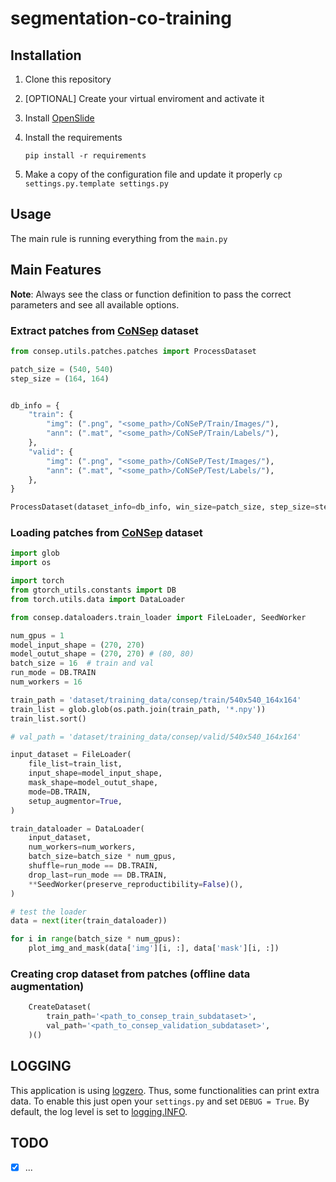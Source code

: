 # segmentation-co-training

## Installation

1. Clone this repository

2. [OPTIONAL] Create your virtual enviroment and activate it

3. Install [OpenSlide](https://openslide.org/download/)

4. Install the requirements

   `pip install -r requirements`

5. Make a copy of the configuration file and update it properly
   `cp settings.py.template settings.py`


## Usage

The main rule is running everything from the `main.py`


## Main Features

**Note**: Always see the class or function definition to pass the correct parameters and see all available options.

### Extract patches from [CoNSep](https://warwick.ac.uk/fac/cross_fac/tia/data/hovernet/) dataset

```python
from consep.utils.patches.patches import ProcessDataset

patch_size = (540, 540)
step_size = (164, 164)


db_info = {
    "train": {
        "img": (".png", "<some_path>/CoNSeP/Train/Images/"),
        "ann": (".mat", "<some_path>/CoNSeP/Train/Labels/"),
    },
    "valid": {
        "img": (".png", "<some_path>/CoNSeP/Test/Images/"),
        "ann": (".mat", "<some_path>/CoNSeP/Test/Labels/"),
    },
}

ProcessDataset(dataset_info=db_info, win_size=patch_size, step_size=step_size)()
```

### Loading patches from [CoNSep](https://warwick.ac.uk/fac/cross_fac/tia/data/hovernet/) dataset

```python
import glob
import os

import torch
from gtorch_utils.constants import DB
from torch.utils.data import DataLoader

from consep.dataloaders.train_loader import FileLoader, SeedWorker

num_gpus = 1
model_input_shape = (270, 270)
model_outut_shape = (270, 270) # (80, 80)
batch_size = 16  # train and val
run_mode = DB.TRAIN
num_workers = 16

train_path = 'dataset/training_data/consep/train/540x540_164x164'
train_list = glob.glob(os.path.join(train_path, '*.npy'))
train_list.sort()

# val_path = 'dataset/training_data/consep/valid/540x540_164x164'

input_dataset = FileLoader(
    file_list=train_list,
    input_shape=model_input_shape,
    mask_shape=model_outut_shape,
    mode=DB.TRAIN,
    setup_augmentor=True,
)

train_dataloader = DataLoader(
    input_dataset,
    num_workers=num_workers,
    batch_size=batch_size * num_gpus,
    shuffle=run_mode == DB.TRAIN,
    drop_last=run_mode == DB.TRAIN,
    **SeedWorker(preserve_reproductibility=False)(),
)

# test the loader
data = next(iter(train_dataloader))

for i in range(batch_size * num_gpus):
    plot_img_and_mask(data['img'][i, :], data['mask'][i, :])
```

### Creating crop dataset from patches (offline data augmentation)
```python
    CreateDataset(
        train_path='<path_to_consep_train_subdataset>',
        val_path='<path_to_consep_validation_subdataset>',
    )()
```

## LOGGING
This application is using [logzero](https://logzero.readthedocs.io/en/latest/). Thus, some functionalities can print extra data. To enable this just open your `settings.py` and set `DEBUG = True`. By default, the log level is set to [logging.INFO](https://docs.python.org/2/library/logging.html#logging-levels).


## TODO

- [x] ...
